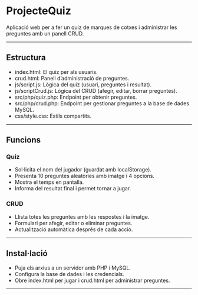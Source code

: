 # ProjecteQuiz

Aplicació web per a fer un quiz de marques de cotxes i administrar les preguntes amb un panell CRUD.

---

## Estructura

- index.html: El quiz per als usuaris.
- crud.html: Panell d’administració de preguntes.
- js/script.js: Lògica del quiz (usuari, preguntes i resultat).
- js/scriptCrud.js: Lògica del CRUD (afegir, editar, borrar preguntes).
- src/php/quiz.php: Endpoint per obtenir preguntes.
- src/php/crud.php: Endpoint per gestionar preguntes a la base de dades MySQL.
- css/style.css: Estils compartits.

---

## Funcions

### Quiz

- Sol·licita el nom del jugador (guardat amb localStorage).
- Presenta 10 preguntes aleatòries amb imatge i 4 opcions.
- Mostra el temps en pantalla.
- Informa del resultat final i permet tornar a jugar.

### CRUD

- Llista totes les preguntes amb les respostes i la imatge.
- Formulari per afegir, editar o eliminar preguntes.
- Actualització automàtica després de cada acció.

---

## Instal·lació

- Puja els arxius a un servidor amb PHP i MySQL.
- Configura la base de dades i les credencials.
- Obre index.html per jugar i crud.html per administrar preguntes.

---

